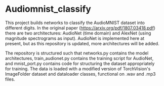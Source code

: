 # Audiomnist_classify
This project builds networks to classify the AudioMNIST dataset into different digits. In the original paper (https://arxiv.org/pdf/1807.03418.pdf) there are two architectures: AudioNet (time domain) and AlexNet (using magnitude spectrograms as input). AudioNet is implemented here at present, but as this repository is updated, more architectures will be added.

The repository is structured such that networks.py contains the model architectures, train_audionet.py contains the training script for AudioNet, and mnist_port.py contains code for structuring the dataset appropriately for training. The data is loaded with a modified version of TorchVision's ImageFolder dataset and dataloader classes, functional on .wav and .mp3 files.
